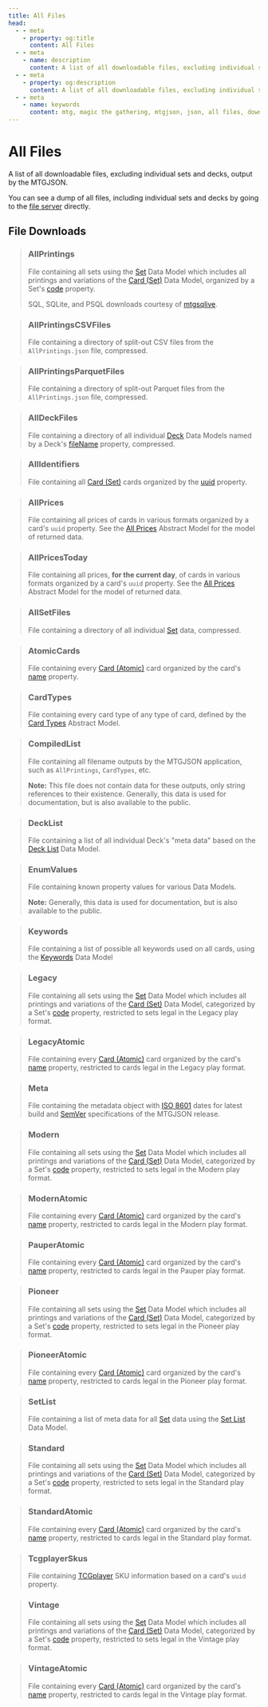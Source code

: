 ```yaml
---
title: All Files
head:
  - - meta
    - property: og:title
      content: All Files
  - - meta
    - name: description
      content: A list of all downloadable files, excluding individual sets and decks, output by the MTGJSON.
  - - meta
    - property: og:description
      content: A list of all downloadable files, excluding individual sets and decks, output by the MTGJSON.
  - - meta
    - name: keywords
      content: mtg, magic the gathering, mtgjson, json, all files, download files
---
```


# All Files

A list of all downloadable files, excluding individual sets and decks, output by the MTGJSON.

You can see a dump of all files, including individual sets and decks by going to the [file server](https://mtgjson.com/api/v5/) directly.

## File Downloads

> ### AllPrintings
>
> File containing all sets using the [Set](/data-models/set/) Data Model which includes all printings and variations of the [Card (Set)](/data-models/card-set/) Data Model, organized by a Set's [code](/data-models/set/#code) property.
>
> SQL, SQLite, and PSQL downloads courtesy of [mtgsqlive](https://github.com/mtgjson/mtgsqlive).
>
> <DownloadNativeSelect fileName='AllPrintings'/>

> ### AllPrintingsCSVFiles
>
> File containing a directory of split-out CSV files from the `AllPrintings.json` file, compressed.
>
> <DownloadNativeSelect fileName='AllPrintingsCSVFiles'/>

> ### AllPrintingsParquetFiles
>
> File containing a directory of split-out Parquet files from the `AllPrintings.json` file, compressed.
>
> <DownloadNativeSelect fileName='AllPrintingsParquetFiles'/>

> ### AllDeckFiles
>
> File containing a directory of all individual [Deck](/data-models/deck/) Data Models named by a Deck's [fileName](/data-models/deck/#filename) property, compressed.
>
> <DownloadNativeSelect fileName='AllDeckFiles'/>

> ### AllIdentifiers
>
> File containing all [Card (Set)](/data-models/card-set/) cards organized by the [uuid](/data-models/card-set/#uuid) property.
>
> <DownloadNativeSelect fileName='AllIdentifiers'/>

> ### AllPrices
>
> File containing all prices of cards in various formats organized by a card's `uuid` property. See the [All Prices](/abstract-models/all-prices/) Abstract Model for the model of returned data.
>
> <DownloadNativeSelect fileName='AllPrices'/>

> ### AllPricesToday
>
> File containing all prices, **for the current day**, of cards in various formats organized by a card's `uuid` property. See the [All Prices](/abstract-models/all-prices/) Abstract Model for the model of returned data.
>
> <DownloadNativeSelect fileName='AllPricesToday'/>

> ### AllSetFiles
>
> File containing a directory of all individual [Set](/data-models/set/) data, compressed.
>
> <DownloadNativeSelect fileName='AllSetFiles'/>

> ### AtomicCards
>
> File containing every [Card (Atomic)](/data-models/card-atomic/) card organized by the card's [name](/data-models/card-atomic/#name) property.
>
> <DownloadNativeSelect fileName='AtomicCards'/>

> ### CardTypes
>
> File containing every card type of any type of card, defined by the [Card Types](/abstract-models/card-types/) Abstract Model.
>
> <DownloadNativeSelect fileName='CardTypes'/>

> ### CompiledList
>
> File containing all filename outputs by the MTGJSON application, such as `AllPrintings`, `CardTypes`, etc.
>
> **Note:** This file does not contain data for these outputs, only string references to their existence. Generally, this data is used for documentation, but is also available to the public.
>
> <DownloadNativeSelect fileName='CompiledList'/>

> ### DeckList
>
> File containing a list of all individual Deck's "meta data" based on the [Deck List](/data-models/deck-list/) Data Model.
>
> <DownloadNativeSelect fileName='DeckList'/>

> ### EnumValues
>
> File containing known property values for various Data Models.
>
> **Note:** Generally, this data is used for documentation, but is also available to the public.
>
> <DownloadNativeSelect fileName='EnumValues'/>

> ### Keywords
>
> File containing a list of possible all keywords used on all cards, using the [Keywords](/data-models/keywords/) Data Model
>
> <DownloadNativeSelect fileName='Keywords'/>

> ### Legacy
>
> File containing all sets using the [Set](/data-models/set/) Data Model which includes all printings and variations of the [Card (Set)](/data-models/card-set/) Data Model, categorized by a Set's [code](/data-models/set/#code) property, restricted to sets legal in the Legacy play format.
>
> <DownloadNativeSelect fileName='Legacy'/>

> ### LegacyAtomic
>
> File containing every [Card (Atomic)](/data-models/card-atomic/) card organized by the card's [name](/data-models/card-atomic/#name) property, restricted to cards legal in the Legacy play format.
>
> <DownloadNativeSelect fileName='LegacyAtomic'/>

> ### Meta
>
> File containing the metadata object with [ISO 8601](https://www.iso.org/iso-8601-date-and-time-format.html) dates for latest build and [SemVer](https://semver.org/) specifications of the MTGJSON release.
>
> <DownloadNativeSelect fileName='Meta'/>

> ### Modern
>
> File containing all sets using the [Set](/data-models/set/) Data Model which includes all printings and variations of the [Card (Set)](/data-models/card-set/) Data Model, categorized by a Set's [code](/data-models/set/#code) property, restricted to sets legal in the Modern play format.
>
> <DownloadNativeSelect fileName='Modern'/>

> ### ModernAtomic
>
> File containing every [Card (Atomic)](/data-models/card-atomic/) card organized by the card's [name](/data-models/card-atomic/#name) property, restricted to cards legal in the Modern play format.
>
> <DownloadNativeSelect fileName='ModernAtomic'/>

> ### PauperAtomic
>
> File containing every [Card (Atomic)](/data-models/card-atomic/) card organized by the card's [name](/data-models/card-atomic/#name) property, restricted to cards legal in the Pauper play format.
>
> <DownloadNativeSelect fileName='PauperAtomic'/>

> ### Pioneer
>
> File containing all sets using the [Set](/data-models/set/) Data Model which includes all printings and variations of the [Card (Set)](/data-models/card-set/) Data Model, categorized by a Set's [code](/data-models/set/#code) property, restricted to sets legal in the Pioneer play format.
>
> <DownloadNativeSelect fileName='Pioneer'/>

> ### PioneerAtomic
>
> File containing every [Card (Atomic)](/data-models/card-atomic/) card organized by the card's [name](/data-models/card-atomic/#name) property, restricted to cards legal in the Pioneer play format.
>
> <DownloadNativeSelect fileName='PioneerAtomic'/>

> ### SetList
>
> File containing a list of meta data for all [Set](/data-models/set/) data using the [Set List](/data-models/set-list/) Data Model.
>
> <DownloadNativeSelect fileName='SetList'/>

> ### Standard
>
> File containing all sets using the [Set](/data-models/set/) Data Model which includes all printings and variations of the [Card (Set)](/data-models/card-set/) Data Model, categorized by a Set's [code](/data-models/set/#code) property, restricted to sets legal in the Standard play format.
>
> <DownloadNativeSelect fileName='Standard'/>

> ### StandardAtomic
>
> File containing every [Card (Atomic)](/data-models/card-atomic/) card organized by the card's [name](/data-models/card-atomic/#name) property, restricted to cards legal in the Standard play format.
>
> <DownloadNativeSelect fileName='StandardAtomic'/>

> ### TcgplayerSkus
>
> File containing [TCGplayer](https://www.tcgplayer.com/?partner=mtgjson&utm_campaign=affiliate&utm_medium=mtgjson&utm_source=mtgjson) SKU information based on a card's `uuid` property.
>
> <DownloadNativeSelect fileName='TcgplayerSkus'/>

> ### Vintage
>
> File containing all sets using the [Set](/data-models/set/) Data Model which includes all printings and variations of the [Card (Set)](/data-models/card-set/) Data Model, categorized by a Set's [code](/data-models/set/#code) property, restricted to sets legal in the Vintage play format.
>
> <DownloadNativeSelect fileName='Vintage'/>

> ### VintageAtomic
>
> File containing every [Card (Atomic)](/data-models/card-atomic/) card organized by the card's [name](/data-models/card-atomic/#name) property, restricted to cards legal in the Vintage play format.
>
> <DownloadNativeSelect fileName='VintageAtomic'/>
